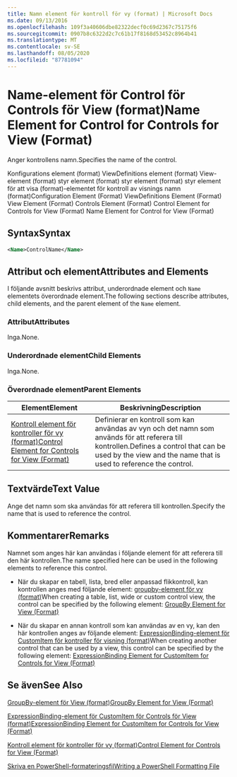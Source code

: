 ```yaml
---
title: Namn element för kontroll för vy (format) | Microsoft Docs
ms.date: 09/13/2016
ms.openlocfilehash: 109f3a40606dbe82322decf0c69d2367c75175f6
ms.sourcegitcommit: 0907b8c6322d2c7c61b17f8168d53452c8964b41
ms.translationtype: MT
ms.contentlocale: sv-SE
ms.lasthandoff: 08/05/2020
ms.locfileid: "87781094"
---
```

# <a name="name-element-for-control-for-controls-for-view-format"></a><span data-ttu-id="a3640-102">Name-element för Control för Controls för View (format)</span><span class="sxs-lookup"><span data-stu-id="a3640-102">Name Element for Control for Controls for View (Format)</span></span>

<span data-ttu-id="a3640-103">Anger kontrollens namn.</span><span class="sxs-lookup"><span data-stu-id="a3640-103">Specifies the name of the control.</span></span>

<span data-ttu-id="a3640-104">Konfigurations element (format) ViewDefinitions element (format) View-element (format) styr element (format) styr element (format) styr element för att visa (format)-elementet för kontroll av visnings namn (format)</span><span class="sxs-lookup"><span data-stu-id="a3640-104">Configuration Element (Format) ViewDefinitions Element (Format) View Element (Format) Controls Element (Format) Control Element for Controls for View (Format) Name Element for Control for View (Format)</span></span>

## <a name="syntax"></a><span data-ttu-id="a3640-105">Syntax</span><span class="sxs-lookup"><span data-stu-id="a3640-105">Syntax</span></span>

```xml
<Name>ControlName</Name>
```

## <a name="attributes-and-elements"></a><span data-ttu-id="a3640-106">Attribut och element</span><span class="sxs-lookup"><span data-stu-id="a3640-106">Attributes and Elements</span></span>

<span data-ttu-id="a3640-107">I följande avsnitt beskrivs attribut, underordnade element och `Name` elementets överordnade element.</span><span class="sxs-lookup"><span data-stu-id="a3640-107">The following sections describe attributes, child elements, and the parent element of the `Name` element.</span></span>

### <a name="attributes"></a><span data-ttu-id="a3640-108">Attribut</span><span class="sxs-lookup"><span data-stu-id="a3640-108">Attributes</span></span>

<span data-ttu-id="a3640-109">Inga.</span><span class="sxs-lookup"><span data-stu-id="a3640-109">None.</span></span>

### <a name="child-elements"></a><span data-ttu-id="a3640-110">Underordnade element</span><span class="sxs-lookup"><span data-stu-id="a3640-110">Child Elements</span></span>

<span data-ttu-id="a3640-111">Inga.</span><span class="sxs-lookup"><span data-stu-id="a3640-111">None.</span></span>

### <a name="parent-elements"></a><span data-ttu-id="a3640-112">Överordnade element</span><span class="sxs-lookup"><span data-stu-id="a3640-112">Parent Elements</span></span>

|<span data-ttu-id="a3640-113">Element</span><span class="sxs-lookup"><span data-stu-id="a3640-113">Element</span></span>|<span data-ttu-id="a3640-114">Beskrivning</span><span class="sxs-lookup"><span data-stu-id="a3640-114">Description</span></span>|
|-------------|-----------------|
|[<span data-ttu-id="a3640-115">Kontroll element för kontroller för vy (format)</span><span class="sxs-lookup"><span data-stu-id="a3640-115">Control Element for Controls for View (Format)</span></span>](./control-element-for-controls-for-view-format.md)|<span data-ttu-id="a3640-116">Definierar en kontroll som kan användas av vyn och det namn som används för att referera till kontrollen.</span><span class="sxs-lookup"><span data-stu-id="a3640-116">Defines a control that can be used by the view and the name that is used to reference the control.</span></span>|

## <a name="text-value"></a><span data-ttu-id="a3640-117">Textvärde</span><span class="sxs-lookup"><span data-stu-id="a3640-117">Text Value</span></span>

<span data-ttu-id="a3640-118">Ange det namn som ska användas för att referera till kontrollen.</span><span class="sxs-lookup"><span data-stu-id="a3640-118">Specify the name that is used to reference the control.</span></span>

## <a name="remarks"></a><span data-ttu-id="a3640-119">Kommentarer</span><span class="sxs-lookup"><span data-stu-id="a3640-119">Remarks</span></span>

<span data-ttu-id="a3640-120">Namnet som anges här kan användas i följande element för att referera till den här kontrollen.</span><span class="sxs-lookup"><span data-stu-id="a3640-120">The name specified here can be used in the following elements to reference this control.</span></span>

- <span data-ttu-id="a3640-121">När du skapar en tabell, lista, bred eller anpassad flikkontroll, kan kontrollen anges med följande element: [groupby-element för vy (format)](./groupby-element-for-view-format.md)</span><span class="sxs-lookup"><span data-stu-id="a3640-121">When creating a table, list, wide or custom control view, the control can be specified by the following element: [GroupBy Element for View (Format)](./groupby-element-for-view-format.md)</span></span>

- <span data-ttu-id="a3640-122">När du skapar en annan kontroll som kan användas av en vy, kan den här kontrollen anges av följande element: [ExpressionBinding-element för CustomItem för kontroller för visning (format)](./expressionbinding-element-for-customitem-for-controls-for-view-format.md)</span><span class="sxs-lookup"><span data-stu-id="a3640-122">When creating another control that can be used by a view, this control can be specified by the following element: [ExpressionBinding Element for CustomItem for Controls for View (Format)](./expressionbinding-element-for-customitem-for-controls-for-view-format.md)</span></span>

## <a name="see-also"></a><span data-ttu-id="a3640-123">Se även</span><span class="sxs-lookup"><span data-stu-id="a3640-123">See Also</span></span>

[<span data-ttu-id="a3640-124">GroupBy-element för View (format)</span><span class="sxs-lookup"><span data-stu-id="a3640-124">GroupBy Element for View (Format)</span></span>](./groupby-element-for-view-format.md)

[<span data-ttu-id="a3640-125">ExpressionBinding-element för CustomItem för Controls för View (format)</span><span class="sxs-lookup"><span data-stu-id="a3640-125">ExpressionBinding Element for CustomItem for Controls for View (Format)</span></span>](./expressionbinding-element-for-customitem-for-controls-for-view-format.md)

[<span data-ttu-id="a3640-126">Kontroll element för kontroller för vy (format)</span><span class="sxs-lookup"><span data-stu-id="a3640-126">Control Element for Controls for View (Format)</span></span>](./control-element-for-controls-for-view-format.md)

[<span data-ttu-id="a3640-127">Skriva en PowerShell-formateringsfil</span><span class="sxs-lookup"><span data-stu-id="a3640-127">Writing a PowerShell Formatting File</span></span>](./writing-a-powershell-formatting-file.md)
